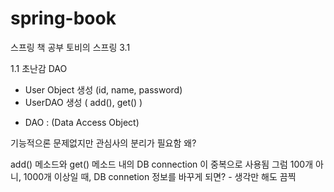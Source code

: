 # spring-book

스프링 책 공부 
토비의 스프링 3.1

1.1 초난감 DAO

- User Object 생성 (id, name, password)
- UserDAO 생성 ( add(), get() )
* DAO : (Data Access Object)


기능적으론 문제없지만 관심사의 분리가 필요함
왜?

add() 메소드와 get() 메소드 내의 DB connection 이 중복으로 사용됨
그럼 100개 아니, 1000개 이상일 때, DB connetion 정보를 바꾸게 되면? - 생각만 해도 끔찍
